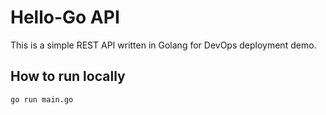 # Hello-Go API

This is a simple REST API written in Golang for DevOps deployment demo.

## How to run locally

```bash
go run main.go

